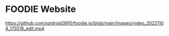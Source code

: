 # FOODIE Website
https://github.com/spidroid3810/foodie.io/blob/main/images/video_20221104_175518_edit.mp4
